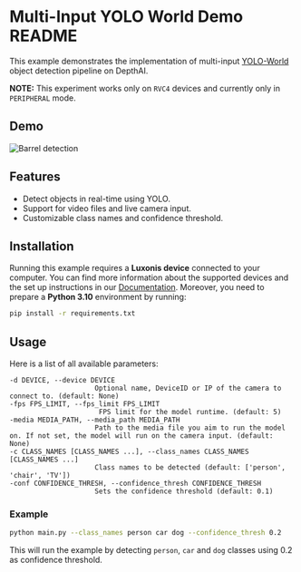 # Multi-Input YOLO World Demo README

This example demonstrates the implementation of multi-input [YOLO-World](https://github.com/AILab-CVC/YOLO-World) object detection pipeline on DepthAI.

**NOTE:** This experiment works only on `RVC4` devices and currently only in `PERIPHERAL` mode.

## Demo

![Barrel detection](media/barrel-detection.gif)

## Features

- Detect objects in real-time using YOLO.
- Support for video files and live camera input.
- Customizable class names and confidence threshold.

## Installation

Running this example requires a **Luxonis device** connected to your computer. You can find more information about the supported devices and the set up instructions in our [Documentation](https://rvc4.docs.luxonis.com/hardware).
Moreover, you need to prepare a **Python 3.10** environment by running:

```bash
pip install -r requirements.txt
```

## Usage

Here is a list of all available parameters:

```
-d DEVICE, --device DEVICE
                     Optional name, DeviceID or IP of the camera to connect to. (default: None)
-fps FPS_LIMIT, --fps_limit FPS_LIMIT
                      FPS limit for the model runtime. (default: 5)
-media MEDIA_PATH, --media_path MEDIA_PATH
                     Path to the media file you aim to run the model on. If not set, the model will run on the camera input. (default: None)
-c CLASS_NAMES [CLASS_NAMES ...], --class_names CLASS_NAMES [CLASS_NAMES ...]
                     Class names to be detected (default: ['person', 'chair', 'TV'])
-conf CONFIDENCE_THRESH, --confidence_thresh CONFIDENCE_THRESH
                     Sets the confidence threshold (default: 0.1)
```

### Example

```bash
python main.py --class_names person car dog --confidence_thresh 0.2
```

This will run the example by detecting `person`, `car` and `dog` classes using 0.2 as confidence threshold.
